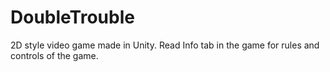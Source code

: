 # DoubleTrouble

2D style video game made in Unity. Read Info tab in the game for rules and controls of the game.

